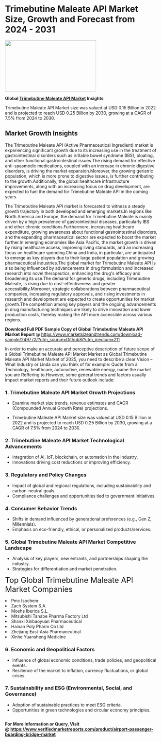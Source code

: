 <H1>Trimebutine Maleate API Market Size, Growth and Forecast from 2024 - 2031</H1><img class="aligncenter size-medium wp-image-584254" src="https://thirdeyenews.in/wp-content/uploads/2024/09/Global-Market-Research-300x168.jpeg" alt="" width="300" height="168" /><p><strong>Global&nbsp;<a href="https://www.marketsizeandtrends.com/download-sample/249772/?utm_source=Github8j?utm_medium=211">Trimebutine Maleate API Market</a> Insights</strong></p><p>Trimebutine Maleate API Market size was valued at USD 0.15 Billion in 2022 and is projected to reach USD 0.25 Billion by 2030, growing at a CAGR of 7.5% from 2024 to 2030.</p><p><h2>Market Growth Insights</h2> <p>The Trimebutine Maleate API (Active Pharmaceutical Ingredient) market is experiencing significant growth due to its increasing use in the treatment of gastrointestinal disorders such as irritable bowel syndrome (IBS), bloating, and other functional gastrointestinal issues.The rising demand for effective anti-spasmodic medications, coupled with an increase in chronic digestive disorders, is driving the market expansion.Moreover, the growing geriatric population, which is more prone to digestive issues, is further contributing to the growth.Additionally, the global healthcare infrastructure improvements, along with an increasing focus on drug development, are expected to fuel the demand for Trimebutine Maleate API in the coming years.</p> <p>The Trimebutine Maleate API market is forecasted to witness a steady growth trajectory in both developed and emerging markets.In regions like North America and Europe, the demand for Trimebutine Maleate is mainly driven by a high prevalence of gastrointestinal diseases, particularly IBS and other chronic conditions.Furthermore, increasing healthcare expenditure, growing awareness about functional gastrointestinal disorders, and the expanding pharmaceutical sector are expected to boost the market further.In emerging economies like Asia Pacific, the market growth is driven by rising healthcare access, improving living standards, and an increasing focus on healthcare spending.China and India, in particular, are anticipated to emerge as key players due to their large patient population and growing pharmaceutical industries.The global market for Trimebutine Maleate API is also being influenced by advancements in drug formulation and increased research into novel therapeutics, enhancing the drug's efficacy and broadening its use.The demand for generic drugs, including Trimebutine Maleate, is rising due to cost-effectiveness and greater accessibility.Moreover, strategic collaborations between pharmaceutical companies, increasing regulatory approvals, and rising investments in research and development are expected to create opportunities for market growth.The competition among key players and the ongoing advancements in drug manufacturing techniques are likely to drive innovation and lower production costs, thereby making the API more accessible across various regions.</p><p><span class=""><strong>Download Full PDF Sample Copy of Global Trimebutine Maleate API Market Report</strong> @ <a href="https://www.marketsizeandtrends.com/download-sample/249772/?utm_source=Github8j?utm_medium=211" target="_blank">https://www.marketsizeandtrends.com/download-sample/249772/?utm_source=Github8j?utm_medium=211</a></span></p><p>In order to make an accurate and perceptive description of future scope of a Global&nbsp;Trimebutine Maleate API Market Market as Global&nbsp;Trimebutine Maleate API Market Market of 2025, you need to describe a clear Vision &ndash; What Industry or Linda can you think of for example: Quote from a Technology, healthcare, automotive, renewable energy, name the market you are Reffering to.However, some general trends and factors usually impact market reports and their future outlook include:</p><h3>1.&nbsp;<strong>Trimebutine Maleate API Market Growth Projections</strong></h3><ul><li>Examine market size trends, revenue estimates and CAGR (Compounded Annual Growth Rate) projections.</li><li><p>Trimebutine Maleate API Market size was valued at USD 0.15 Billion in 2022 and is projected to reach USD 0.25 Billion by 2030, growing at a CAGR of 7.5% from 2024 to 2030.</p></li></ul><h3>2.&nbsp;<strong>Trimebutine Maleate API Market Technological Advancements</strong></h3><ul><li>Integration of AI, IoT, blockchain, or automation in the industry.</li><li>Innovations driving cost reductions or improving efficiency.</li></ul><h3>3.&nbsp;<strong>Regulatory and Policy Changes</strong></h3><ul><li>Impact of global and regional regulations, including sustainability and carbon-neutral goals.</li><li>Compliance challenges and opportunities tied to government initiatives.</li></ul><h3>4.&nbsp;<strong>Consumer Behavior Trends</strong></h3><ul><li>Shifts in demand influenced by generational preferences (e.g., Gen Z, Millennials).</li><li>Emphasis on eco-friendly, ethical, or personalized products/services.</li></ul><h3>5.&nbsp;<strong>Global Trimebutine Maleate API Market Competitive Landscape</strong></h3><ul><li>Analysis of key players, new entrants, and partnerships shaping the industry.</li><li>Strategies for differentiation and market penetration.</li></ul><p data-pm-slice="1 1 []"><span style="color: inherit; font-family: inherit; font-size: 25px;">Top Global Trimebutine Maleate API Market Companies</span></p><div class="" data-test-id=""><p><li>Pmc Isochem</li><li> Zach System S.A.</li><li> Moehs Iberica S.L.</li><li> Mitsubishi Tanabe Pharma Factory Ltd</li><li> Shanxi Xinbaoyuan Pharmaceutical</li><li> Hainan Poly Pharm Co Ltd</li><li> Zhejiang East-Asia Pharmaceutical</li><li> Xinhe Yuansheng Medicine</li></p></div><h3>6.&nbsp;<strong>Economic and Geopolitical Factors</strong></h3><ul><li>Influence of global economic conditions, trade policies, and geopolitical events.</li><li>Resilience of the market to inflation, currency fluctuations, or global crises.</li></ul><h3>7.&nbsp;<strong>Sustainability and ESG (Environmental, Social, and Governance)</strong></h3><ul><li>Adoption of sustainable practices to meet ESG criteria.</li><li>Opportunities in green technologies and circular economy principles.</li></ul><h2><strong style="font-size: 14px;">For More Information or Query, Visit @&nbsp;</strong><a style="background-color: #ffffff; font-size: 14px;" href="https://www.marketsizeandtrends.com/report/trimebutine-maleate-api-market/" target="_blank">https://www.verifiedmarketreports.com/product/airport-passenger-boarding-bridge-market</a></h2>